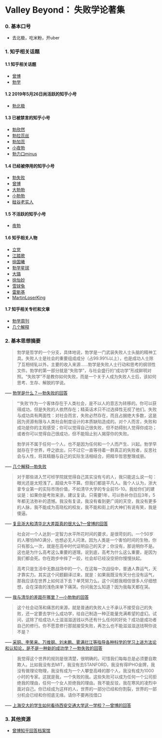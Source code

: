 # Valley Beyond： 失败学论著集

### 0. 基本口号
- 去北极，吃米粉，开uber

### 1. 知乎相关话题

#### 1.1 知乎相关话题

- [曾博](https://www.zhihu.com/topic/20028515/hot)
- [勃学](https://www.zhihu.com/topic/20077770/hot)

#### 1.2 2019年5月26日尚活跃的知乎小号

- [勃北极](https://www.zhihu.com/people/fu-zhi-bo-95)


#### 1.3 已被禁言的知乎小号

- [勃欣然](https://www.zhihu.com/people/bei-li-kou-58)
- [勃拉蕊丝](https://www.zhihu.com/people/bei-ji-xiong-43-25)
- [勃加蕊](https://www.zhihu.com/people/xiao-xiao-ye-bo)
- [小夜勃](https://www.zhihu.com/people/xiao-ye-bo-78)
- [勃力口minus](https://www.zhihu.com/people/bo-xing-qiu)

#### 1.4 已经被停用的知乎小号

- [勃失败](https://www.zhihu.com/people/tanchaobo2) 
- [曾博](https://www.zhihu.com/people/bboczeng)
- [大勃勃](https://www.zhihu.com/people/bboczengshibai)
- [小勃勃](https://www.zhihu.com/people/bboczeng2)
- [硅谷老实人](https://www.zhihu.com/people/huo-gu-lao-shi-ren)

#### 1.5 不活跃的知乎小号

- [夜勃](https://www.zhihu.com/people/ye-bo-zs)

#### 1.6 知乎相关人物

- [立党](https://www.zhihu.com/people/lidang)
- [江踏歌](https://www.zhihu.com/people/jianghanchen)
- [徐国曦](https://www.zhihu.com/people/xu-guo-xi)
- [勃学星球](https://www.zhihu.com/people/tianjinxiaohai)
- [大璐](https://www.zhihu.com/people/wang-da-da-1997-0703)
- [徐怡妙](https://www.zhihu.com/people/wxaugust)
- [雪球兔](https://www.zhihu.com/people/gcxue-qiu-tu)
- [雷斯基](https://www.zhihu.com/people/Thor2017)
- [MartinLoserKing](https://www.zhihu.com/people/martin_loser_king)

#### 1.7 知乎相关专栏和文章

- [勃学周刊](https://zhuanlan.zhihu.com/nullptr) 
- [几个解释](https://zhuanlan.zhihu.com/p/25033393)

### 2. 基本思想摘要

> 勃学是哲学的一个分支，具体地说，勃学是一门武装失败人士头脑的精神工具。失败人士是社会的重要组成成分（占99.99%以上），也是成功人士除了互相倾轧以外，主要的收入来源……勃学是失败人士行动和思考的纲领性文件。勃学的第一部分就是“失败学”，与社会盛行的“成功学”形成鲜明对照。“失败学”不是教你如何失败，而是一个关于人成为失败人士后，该如何思考、生存、解脱的学说。

––– [勃学是什么？––勃失败的回答](https://archive.is/FRxXZ)

> “‘失败’作为一个客体存在于人类社会，是不以人的意志为转移的。你可以获得成功，但是失败的人依然存在；精英话术只不过选择性无视了他们。失败与成功具有两面性：对社会而言，失败必然存在，而且占据绝大多数，这是因为资源有限与人类社会制度设计的本质缺陷造成的。对个人而言，失败和成功是你的主观感受；你可以觉得自己很失败，但不妨碍别人觉得你成功；或者你可以觉得自己很成功，但不能阻止别人揭穿你的失败。

> 勃学并不属于任何一个人，也不是因为任何和一个人而产生、兴起。勃学早就存在于世界，呼之欲出，只不过它一直等待着一群真正的失败者，反思社会与人性，将其精髓与自己的实际生活相结合，把精华哲思整理成册。

––– [几个解释––勃失败](https://zhuanlan.zhihu.com/p/25033393)

> 对于那些进入竺可桢学院就觉得自己其实没有亏的人，我只能这么说一句：眼光还是太短浅了。超级大牛不算。但我们都是平凡人。我个人认为，浙大拿专业第一的实际市场价值，不如清华大学的专业前15-10。我给你们的建议是：如果你是考败来浙，建议复读。只需要1年，可以弥补你日后3年，5年都无法弥补的遗憾。我没有复读，我没有看到更广阔的天空，我没有更多的人脉，我不能成为高晓松的校友，我不能和街上的大神们有说有笑，我是傻逼。

––– [复旦浙大和清华北大差距真的很大么?––曾博的回答](https://www.zhihu.com/question/21000248/answer/72008121)


> 社会对一个人达到一定智力水平所花时间的要求，是很苛刻的。一个50岁的人哪怕IMO满分，也想必无人问津。因为人类是一个害怕时间的生物，你只有那么一次，就是在高中时代证明自己的天才；你没有，那说明你不是。这也是为什么高考这么重要的道理。说到底，高考为什么这么重要，是因为我们都会死。你在跑步中摔了一跤，社会却已经没空把你慢慢扶起。

> 高考只是生活中无数战场中的一个。在这每一次战役中，普通人靠运气，天才靠实力。其实这个问题翻译过来，就是：如果我既没有天分也没有运气，那我应该在世界上如何活下去？单凭努力么。这个问题我相信很多人仔细想想，会在深夜的浅色床单下痛哭。你问我怎么知道？因为我每天都在哭。

––– [我与清华的差距在哪里？––小勃勃的回答](https://www.zhihu.com/question/47607160/answer/107439050)


> 这个社会动荡和痛苦的来源，就是普通的失败人士不承认不接受自己的失败，还一定要去学什么成功学，给自己制造一种正能量充满希望的虚幻。试问，这除了给成功人士滋滋滋送钱以外还有什么任何的好处？成功是成功者自己的修行。你不愿意修行那就接受失败，再怎么也不能滋滋滋送钱啊你说不是？

––– [采铜、李笑来、万维钢、刘未鹏、雾满拦江等指导各种科学的学习上进方法论和认知论，是不是一种新的成功学？––勃失败的回答](https://www.zhihu.com/question/43103501/answer/138867937)


> 我觉得这个世界的规则是很清楚，很明确的。可惜我们每每总是必须要自欺欺人。比如我没有去MIT，我没有去STANFORD，我没有得IPHO金牌，我没有做理论物理，我没有成为一个人攀登高峰的那个人，我没有成为1000小时的专家。这就是我，一个失败的我。这些失败可以成为任何一个公司拒绝我的理由，任何一个女人拒绝我的理由。我不能反驳，我在寒风的凌烈中面对自己。你已经成为这样的人，世界的一部分已经和你割裂，世界的一部分机会已经和你彻底无缘。请你不要再找借口

––– [上海交大的学生如何看待西安交通大学这一学校？––曾博的回答](https://www.zhihu.com/question/37052352/answer/70188333)


### 3. 其他资源

* [曾博知乎回答档案馆](https://github.com/1e0ndavid/bozeng-zhihu)
